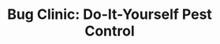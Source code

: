---
title: "Bug Clinic: Do-It-Yourself Pest Control"
url: /haverstraw/bug-clinic-do-it-yourself-pest-control/
shop: pest control
---